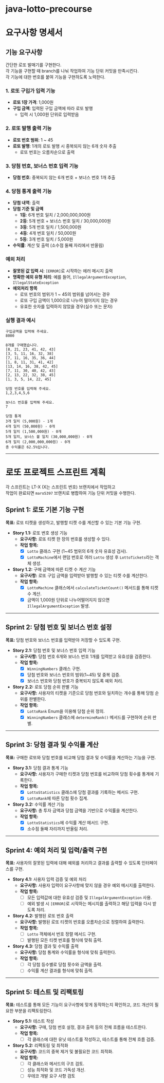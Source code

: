 # java-lotto-precourse

# 요구사항 명세서

## 기능 요구사항
간단한 로또 발매기를 구현한다.  
각 기능을 구현할 때 branch를 나눠 작업하여 기능 단위 커밋을 만족시킨다.  
각 기능에 대한 번호를 붙여 기능을 구현하도록 노력한다.

### 1. 로또 구입가 입력 기능
- **로또 1장 가격**: 1,000원
- **구입 금액**: 입력된 구입 금액에 따라 로또 발행
  - 입력 시 1,000원 단위로 입력받음

### 2. 로또 발행 출력 기능
- **로또 번호 범위**: 1 ~ 45
- **로또 발행**: 1개의 로또 발행 시 중복되지 않는 6개 숫자 추출
  - 로또 번호는 오름차순으로 출력

### 3. 당첨 번호, 보너스 번호 입력 기능
- **당첨 번호**: 중복되지 않는 6개 번호 + 보너스 번호 1개 추출

### 4. 당첨 통계 출력 기능
- **당첨 내역**: 출력
- **당첨 기준 및 금액**
  - **1등**: 6개 번호 일치 / 2,000,000,000원
  - **2등**: 5개 번호 + 보너스 번호 일치 / 30,000,000원
  - **3등**: 5개 번호 일치 / 1,500,000원
  - **4등**: 4개 번호 일치 / 50,000원
  - **5등**: 3개 번호 일치 / 5,000원
- **수익률**: 계산 및 출력 (소수점 둘째 자리에서 반올림)

### 예외 처리
- **잘못된 값 입력 시**: `[ERROR]`로 시작하는 에러 메시지 출력
- **명확한 예외 유형 처리**: 예를 들어, `IllegalArgumentException`, `IllegalStateException`
- **예외처리 항목**
  - 로또 번호의 범위가 1 ~ 45의 범위를 넘어서는 경우
  - 로또 구입 금액이 1,000으로 나누어 떨어지지 않는 경우
  - 유효한 숫자를 입력하지 않았을 경우(실수 또는 문자)

### 실행 결과 예시
```
구입금액을 입력해 주세요.
8000

8개를 구매했습니다.
[8, 21, 23, 41, 42, 43]
[3, 5, 11, 16, 32, 38]
[7, 11, 16, 35, 36, 44]
[1, 8, 11, 31, 41, 42]
[13, 14, 16, 38, 42, 45]
[7, 11, 30, 40, 42, 43]
[2, 13, 22, 32, 38, 45]
[1, 3, 5, 14, 22, 45]

당첨 번호를 입력해 주세요.
1,2,3,4,5,6

보너스 번호를 입력해 주세요.
7

당첨 통계
3개 일치 (5,000원) - 1개
4개 일치 (50,000원) - 0개
5개 일치 (1,500,000원) - 0개
5개 일치, 보너스 볼 일치 (30,000,000원) - 0개
6개 일치 (2,000,000,000원) - 0개
총 수익률은 62.5%입니다.
```

---

# 로또 프로젝트 스프린트 계획
각 스프린트는 LT-X (X는 스프린트 번호) 브랜치에서 작업하고  
작업이 완료되면 `maro5397` 브랜치로 병합하여 기능 단위 커밋을 수행한다.

## Sprint 1: 로또 기본 기능 구현
**목표:** 로또 티켓을 생성하고, 발행할 티켓 수를 계산할 수 있는 기본 기능 구현.

- **Story 1.1:** 로또 번호 생성 기능
    - **요구사항:** 로또 티켓 한 장의 번호를 생성할 수 있다.
    - **작업 항목:**
        - [x] `Lotto` 클래스 구현 (1~45 범위의 6개 숫자 유효성 검사).
        - [x] `LottoMachine`에서 랜덤 번호로 여러 `Lotto` 생성 후 `LottoTickets`라는 객체 생성.

- **Story 1.2:** 구매 금액에 따른 티켓 수 계산 기능
    - **요구사항:** 로또 구입 금액을 입력받아 발행할 수 있는 티켓 수를 계산한다.
    - **작업 항목:**
        - [x] `LottoMachine` 클래스에서 `calculateTicketCount()` 메서드를 통해 티켓 수 계산.
        - [x] 금액이 1,000원 단위로 나누어떨어지지 않으면 `IllegalArgumentException` 발생.

---

## Sprint 2: 당첨 번호 및 보너스 번호 설정
**목표:** 당첨 번호와 보너스 번호를 입력받아 저장할 수 있도록 구현.

- **Story 2.1:** 당첨 번호 및 보너스 번호 입력 기능
    - **요구사항:** 당첨 번호 6개와 보너스 번호 1개를 입력받고 유효성을 검증한다.
    - **작업 항목:**
        - [x] `WinningNumbers` 클래스 구현.
        - [x] 당첨 번호와 보너스 번호의 범위(1~45) 및 중복 검증.
        - [x] 보너스 번호와 당첨 번호가 중복되지 않도록 예외 처리.

- **Story 2.2:** 로또 당첨 순위 판별 기능
    - **요구사항:** 사용자의 티켓을 기준으로 당첨 번호와 일치하는 개수를 통해 당첨 순위를 판별한다.
    - **작업 항목:**
        - [x] `LottoRank` Enum을 이용해 당첨 순위 정의.
        - [x] `WinningNumbers` 클래스에 `determineRank()` 메서드를 구현하여 순위 판별.

---

## Sprint 3: 당첨 결과 및 수익률 계산
**목표:** 구매한 로또와 당첨 번호를 비교해 당첨 결과 및 수익률을 계산하는 기능을 구현.

- **Story 3.1:** 당첨 결과 통계 기능
    - **요구사항:** 사용자가 구매한 티켓과 당첨 번호를 비교하여 당첨 횟수를 통계에 기록한다.
    - **작업 항목:**
        - [x] `LottoStatistics` 클래스에 당첨 결과를 기록하는 메서드 구현.
        - [x] `LottoRank`에 따른 당첨 횟수 집계.

- **Story 3.2:** 수익률 계산 기능
    - **요구사항:** 총 투자 금액과 당첨 금액을 기반으로 수익률을 계산한다.
    - **작업 항목:**
        - [x] `LottoStatistics`에 수익률 계산 메서드 구현.
        - [x] 소수점 둘째 자리까지 반올림 처리.

---

## Sprint 4: 예외 처리 및 입력/출력 구현
**목표:** 사용자의 잘못된 입력에 대해 예외를 처리하고 결과를 출력할 수 있도록 인터페이스를 구현.

- **Story 4.1:** 사용자 입력 검증 및 예외 처리
    - **요구사항:** 사용자 입력이 요구사항에 맞지 않을 경우 예외 메시지를 출력한다.
    - **작업 항목:**
        - [ ] 모든 입력값에 대한 유효성 검증 및 `IllegalArgumentException` 사용.
        - [ ] 예외 발생 시 `[ERROR]`로 시작하는 메시지를 출력하고 해당 입력을 다시 받도록 처리.

- **Story 4.2:** 발행된 로또 번호 출력
    - **요구사항:** 발행된 로또 티켓의 번호를 오름차순으로 정렬하여 출력한다.
    - **작업 항목:**
        - [ ] `Lotto` 객체에서 번호 정렬 메서드 구현.
        - [ ] 발행된 모든 티켓 번호를 형식에 맞춰 출력.

- **Story 4.3:** 당첨 결과 및 수익률 출력
    - **요구사항:** 당첨 통계와 수익률을 형식에 맞춰 출력한다.
    - **작업 항목:**
        - [ ] 각 당첨 등수별로 당첨 횟수와 금액을 출력.
        - [ ] 수익률 계산 결과를 형식에 맞춰 출력.

---

## Sprint 5: 테스트 및 리팩토링
**목표:** 테스트를 통해 모든 기능이 요구사항에 맞게 동작하는지 확인하고, 코드 개선이 필요한 부분을 리팩토링한다.

- **Story 5.1:** 테스트 작성
    - **요구사항:** 구매, 당첨 번호 설정, 결과 출력 등의 전체 흐름을 테스트한다.
    - **작업 항목:**
        - [ ] 각 클래스에 대한 유닛 테스트를 작성하고, 테스트를 통해 전체 흐름 검증.

- **Story 5.2:** 리팩토링 및 최적화
    - **요구사항:** 코드의 중복 제거 및 불필요한 코드 최적화.
    - **작업 항목:**
        - [ ] 각 클래스와 메서드의 구조 검토.
        - [ ] 성능 최적화 및 코드 가독성 개선.
        - [ ] 우테코 개발 요구 사항 검토
